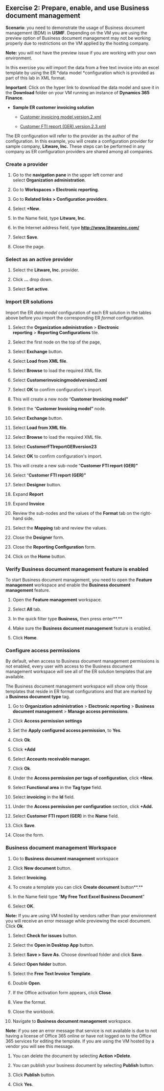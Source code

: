 Exercise 2: Prepare, enable, and use Business document management
-----------------------------------------------------------------

**Scenario**: you need to demonstrate the usage of Business document management (BDM) in **USMF**. Depending on the VM you are using the preview option of Business document management may not be working properly due to restrictions on the VM applied by the hosting company.

**Note:** you will not have the preview issue if you are working with your own environment.

In this exercise you will import the data from a free text invoice into an excel template by using the ER *data model *configuration which is provided as part of this lab in XML format.

**Important**: Click on the hyper link to download the data model and save it in the **Download** folder on your VM running an instance of **Dynamics 365 Finance**.

-   **Sample ER customer invoicing solution**

    -  [Customer invoicing model.version.2.xml](https://github.com/MicrosoftLearning/MB-300-Microsoft-Dynamics-365-Core-Finance-and-Operations/tree/master/Allfiles/Labs) 

    -  [Customer FTI report (GER).version.2.3.xml](https://github.com/MicrosoftLearning/MB-300-Microsoft-Dynamics-365-Core-Finance-and-Operations/tree/master/Allfiles/Labs)

The ER configuration will refer to the provider as the author of the
configuration. In this example, you will create a configuration provider for
sample company, **Litware, Inc.** These steps can be performed in any company as
ER configuration providers are shared among all companies.

### Create a provider

1.  Go to the **navigation pane** in the upper left corner and
    select **Organization administration**.

2.  Go to **Workspaces > Electronic reporting**.

3.  Go to **Related links > Configuration providers**.

4.  Select **+New**.

5.  In the Name field, type **Litware, Inc.**

6.  In the Internet address field, type **http://www.litwareinc.com/**

7.  Select **Save**.

8.  Close the page.

### Select as an active provider

1.  Select the **Litware, Inc.** provider.

2.  Click **…** drop down.

3.  Select **Set active**.

### Import ER solutions

Import the ER *data model* configuration of each ER solution in the tables above
before you import the corresponding ER *format* configuration.

1.  Select the **Organization administration** \> **Electronic
    reporting** \> **Reporting Configurations** tile.

2.  Select the first node on the top of the page,

3.  Select **Exchange** button.

4.  Select **Load from XML file**.

5.  Select **Browse** to load the required XML file.

6.  Select **Customerinvoicingmodelversion2.xml**

7.  Select **OK** to confirm configuration's import.

8.  This will create a new node “**Customer Invoicing model”**

9.  Select the “**Customer Invoicing model”** node.

10. Select **Exchange** button.

11. Select **Load from XML file**.

12. Select **Browse** to load the required XML file.

13. Select **CustomerFTIreportGERversion23**

14. Select **OK** to confirm configuration's import.

15. This will create a new sub-node “**Customer FTI report (GER)”**

16. Select “**Customer FTI report (GER)”**

17. Select **Designer** button.

18. Expand **Report**

19. Expand **Invoice**

20. Review the sub-nodes and the values of the **Format** tab on the right-hand
    side.

21. Select the **Mapping** tab and review the values.

22. Close the **Designer** form.

23. Close the **Reporting Configuration** form.

24. Click on the **Home** button.

### Verify Business document management feature is enabled

To start Business document management, you need to open the **Feature
management** workspace and enable the **Business document management** feature.

1.  Open the **Feature management** workspace.

2.  Select **All** tab.

3.  In the quick filter type **Business,** then press enter**.**

4.  Make sure the **Business document management** feature is enabled.

5.  Click **Home**.

### Configure access permissions

By default, when access to Business document management permissions is not
enabled, every user with access to the Business document management workspace
will see all of the ER solution templates that are available.

The Business document management workspace will show only those templates that
reside in ER format configurations and that are marked by a **Business document
type** tag.

1.  Go to **Organization administration** \> **Electronic
    reporting** \> **Business document management** \> **Manage access
    permissions**.

2.  Click **Access permission settings**

3.  Set the **Apply configured access permission**, to **Yes**.

4.  Click **Ok**.

5.  Click **+Add**

6.  Select **Accounts receivable manager.**

7.  Click **Ok**.

8.  Under the **Access permission per tags of configuration**, click **+New.**

9.  Select **Functional area** in the **Tag type** field.

10. Select **invoicing** in the **Id** field.

11. Under the **Access permission per configuration** section, click **+Add.**

12. Select **Customer FTI report (GER)** in the **Name** field.

13. Click **Save**.

14. Close the form.

### Business document management Workspace

1.  Go to **Business document management** workspace

2.  Click **New document** button.

3.  Select **Invoicing**.

4.  To create a template you can click **Create document** button**.**

5.  In the Name field type “**My Free Text Excel Business Document**”

6.  Select **OK**.

**Note:** If you are using VM hosted by vendors rather than your environment you
will receive an error message while previewing the excel document. Click **Ok**.

1.  Select **Check for issues** button.

2.  Select the **Open in Desktop App** button.

3.  Select **Save > Save As**. Choose download folder and click **Save**.

4.  Select **Open folder** button.

5.  Select the **Free Text Invoice Template**.

6.  Double **Open**.

7.  If the Office activation form appears, click **Close**.

8.  View the format.

9.  Close the workbook.

10. Navigate to **Business document management** workspace.

**Note**: if you see ‌an error message that service is not available is due to
not having a license of Office 365 online or have not logged on to the Office
365 services for editing the template. If you are using the VM hosted by a
vendor you will see this message.

1.  You can delete the document by selecting **Action >Delete**.

2.  You can publish your business document by selecting **Publish** button.

3.  Click **Publish** button.

4.  Click **Yes**.
